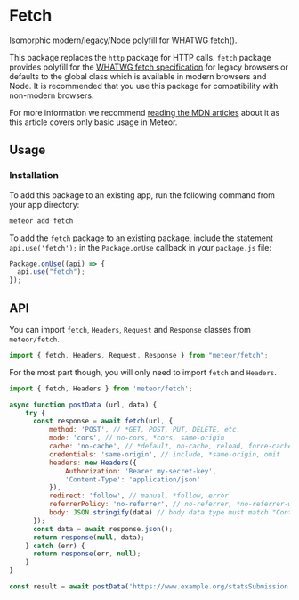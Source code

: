 # Fetch

Isomorphic modern/legacy/Node polyfill for WHATWG fetch().

This package replaces the `http` package for HTTP calls. `fetch` package provides polyfill for the [WHATWG fetch specification](https://fetch.spec.whatwg.org/) for legacy browsers or defaults to the global class which is available in modern browsers and Node. It is recommended that you use this package for compatibility with non-modern browsers.

For more information we recommend [reading the MDN articles](https://developer.mozilla.org/en-US/docs/Web/API/Fetch_API) about it as this article covers only basic usage in Meteor.

## Usage

### Installation

To add this package to an existing app, run the following command from
your app directory:

```bash
meteor add fetch
```

To add the `fetch` package to an existing package, include the
statement `api.use('fetch');` in the `Package.onUse` callback in your
`package.js` file:

```js
Package.onUse((api) => {
  api.use("fetch");
});
```

## API

You can import `fetch`, `Headers`, `Request` and `Response` classes from `meteor/fetch`.

```js
import { fetch, Headers, Request, Response } from "meteor/fetch";
```

For the most part though, you will only need to import `fetch` and `Headers`.

```js
import { fetch, Headers } from 'meteor/fetch';

async function postData (url, data) {
    try {
      const response = await fetch(url, {
          method: 'POST', // *GET, POST, PUT, DELETE, etc.
          mode: 'cors', // no-cors, *cors, same-origin
          cache: 'no-cache', // *default, no-cache, reload, force-cache, only-if-cached
          credentials: 'same-origin', // include, *same-origin, omit
          headers: new Headers({
              Authorization: 'Bearer my-secret-key',
              'Content-Type': 'application/json'
          }),
          redirect: 'follow', // manual, *follow, error
          referrerPolicy: 'no-referrer', // no-referrer, *no-referrer-when-downgrade, origin, origin-when-cross-origin, same-origin, strict-origin, strict-origin-when-cross-origin, unsafe-url
          body: JSON.stringify(data) // body data type must match "Content-Type" header
      });
      const data = await response.json();
      return response(null, data);
    } catch (err) {
      return response(err, null);
    }
}

const result = await postData('https://www.example.org/statsSubmission', { totalUsers: 55 });

```
